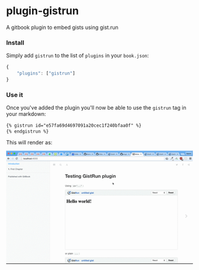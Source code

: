 # plugin-gistrun

A gitbook plugin to embed gists using gist.run

### Install

Simply add `gistrun` to the list of `plugins` in your `book.json`:

```js
{
    "plugins": ["gistrun"]
}
```

### Use it

Once you've added the plugin you'll now be able to use the `gistrun` tag in your markdown:

```
{% gistrun id="e57fa69d4697091a20cec1f240bfaa0f" %}
{% endgistrun %}

```

This will render as:

![Demo GIF](https://raw.githubusercontent.com/GitbookIO/plugin-gistrun/master/docs/demo.gif)
